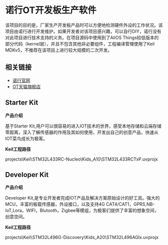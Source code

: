 # 诺行OT开发板生产软件

该项目的目的是，厂家生产开发板产品时可以方便地检测硬件外设的工作状况。该项目由诺行进行开发维护。如果开发者对该项目感兴趣，可以自行DIY，诺行没有对此项目进行技术支持的义务。在项目源码中使用到了AliOS Things较低版本的部分代码（kernel层），并且不包含其他非必要组件，工程编译管理使用了Keil MDKv5，不推荐在该项目上进行较大规模的二次开发。

## 相关链接
* [诺行官网](http://www.notioni.com/#/home)
* [OT天猫旗舰店](https://opentogether.tmall.com/)

## Starter Kit  

**产品介绍**

基于Starter Kit,用户可以很容易的进入IOT技术的世界，感受本地存储和云端存储零距离，深入了解传感器的作用及其如何使用，开发出自己的创意产品，快速从IOT菜鸟成长为极客。

**Keil工程路径**  

projects\Keil\STM32L433RC-Nucleo\Kids_A10\STM32L433RCTxP.uvprojx

## Developer Kit  

**产品介绍**

Developer Kit,是专业开发者完成IOT产品及解决方案原始设计的好工具。强大的MCU，丰富的板载传感器，外设接口，以及支持4G CAT4/CAT1，GPRS,NB-IoT,Lora，WIFI，Blutooth，Zigbee等模组，为极客们提供了丰富的想象空间，创意空间。

**Keil工程路径**  

projects\Keil\STM32L496G-Discovery\Kids_A20\STM32L496AGIx.uvprojx